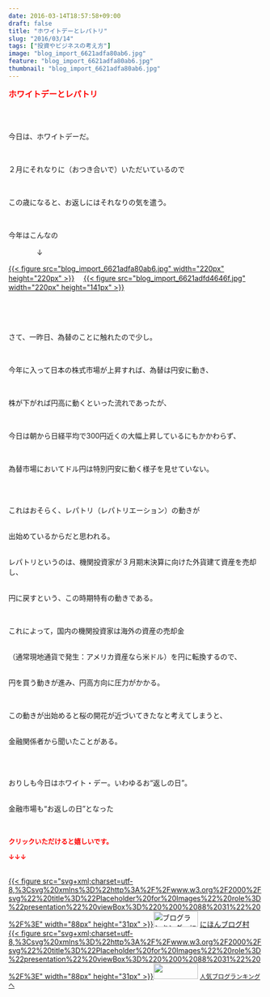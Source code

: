 ```yaml
---
date: 2016-03-14T18:57:58+09:00
draft: false
title: "ホワイトデーとレパトリ"
slug: "2016/03/14"
tags: ["投資やビジネスの考え方"]
image: "blog_import_6621adfa80ab6.jpg"
feature: "blog_import_6621adfa80ab6.jpg"
thumbnail: "blog_import_6621adfa80ab6.jpg"
---
```

<p><font color="#ff0000" size="3"><strong>ホワイトデーとレパトリ</strong></font></p><br/><br/><p>今日は、ホワイトデーだ。</p><br/><p>２月にそれなりに（おつき合いで）いただいているので</p><br/><p>この歳になると、お返しにはそれなりの気を遣う。</p><br/><p>今年はこんなの</p><p>　　　　↓<br/></p><p><a href="blog_import_6621adfbb33c4.jpg">{{< figure src="blog_import_6621adfa80ab6.jpg" width="220px" height="220px" >}}</a> 　<a href="blog_import_6621adfe7fa36.jpg">{{< figure src="blog_import_6621adfd4646f.jpg" width="220px" height="141px" >}}</a> <br/><br/></p><br/><br/><p>さて、一昨日、為替のことに触れたので少し。</p><br/><p>今年に入って日本の株式市場が上昇すれば、為替は円安に動き、</p><br/><p>株が下がれば円高に動くといった流れであったが、</p><br/><p>今日は朝から日経平均で300円近くの大幅上昇しているにもかかわらず、</p><br/><p>為替市場においてドル円は特別円安に動く様子を見せていない。</p><br/><p><br/>これはおそらく、レパトリ（レパトリエーション）の動きが</p><p><br/>出始めているからだと思われる。</p><p><br/>レパトリというのは、機関投資家が３月期末決算に向けた外貨建て資産を売却し、</p><p><br/>円に戻すという、この時期特有の動きである。</p><br/><p>これによって，国内の機関投資家は海外の資産の売却金</p><p><br/>（通常現地通貨で発生：アメリカ資産なら米ドル）を円に転換するので、</p><p><br/>円を買う動きが進み、円高方向に圧力がかかる。</p><br/><p>この動きが出始めると桜の開花が近づいてきたなと考えてしまうと、</p><p><br/>金融関係者から聞いたことがある。</p><br/><br/><p>おりしも今日はホワイト・デー。いわゆるお“返しの日”。</p><p><br/>金融市場も“お返しの日”となった<br/></p><br/><p><font color="#ff0000" size="2"><strong>クリックいただけると嬉しいです。<br/></strong></font></p><p><font color="#ff0000" size="2"><strong>↓↓↓</strong></font></p><p><br/><a href="http://www.blogmura.com/ranking.html" target="_blank">{{< figure src="svg+xml;charset=utf-8,%3Csvg%20xmlns%3D%22http%3A%2F%2Fwww.w3.org%2F2000%2Fsvg%22%20title%3D%22Placeholder%20for%20Images%22%20role%3D%22presentation%22%20viewBox%3D%220%200%2088%2031%22%20%2F%3E" width="88px" height="31px" >}}<noscript><img border="0" alt="ブログランキング・にほんブログ村へ" src="https://img-proxy.blog-video.jp/images?url=http%3A%2F%2Fwww.blogmura.com%2Fimg%2Fwww88_31.gif" width="88" height="31"></noscript></a> <a href="http://www.blogmura.com/ranking.html" target="_blank">にほんブログ村</a> <br/><a title="人気ブログランキングへ" href="link.php?1804582">{{< figure src="svg+xml;charset=utf-8,%3Csvg%20xmlns%3D%22http%3A%2F%2Fwww.w3.org%2F2000%2Fsvg%22%20title%3D%22Placeholder%20for%20Images%22%20role%3D%22presentation%22%20viewBox%3D%220%200%2088%2031%22%20%2F%3E" width="88px" height="31px" >}}<noscript><img border="0" src="https://blog.with2.net/img/banner/banner_22.gif" width="88" height="31"></noscript></a> <a style="FONT-SIZE: 12px" href="link.php?1804582">人気ブログランキングへ</a> </p>

